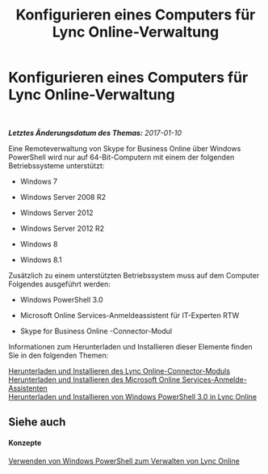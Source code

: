 ﻿---
title: Konfigurieren eines Computers für Lync Online-Verwaltung
TOCTitle: Konfigurieren eines Computers für Lync Online-Verwaltung
ms:assetid: bca143e2-659a-4161-9220-59ffd9fc2874
ms:mtpsurl: https://technet.microsoft.com/de-de/library/Dn362839(v=OCS.15)
ms:contentKeyID: 56269335
ms.date: 06/01/2017
mtps_version: v=OCS.15
ms.translationtype: HT
---

# Konfigurieren eines Computers für Lync Online-Verwaltung

 

_**Letztes Änderungsdatum des Themas:** 2017-01-10_

Eine Remoteverwaltung von Skype for Business Online über Windows PowerShell wird nur auf 64-Bit-Computern mit einem der folgenden Betriebssysteme unterstützt:

  - Windows 7

  - Windows Server 2008 R2

  - Windows Server 2012

  - Windows Server 2012 R2

  - Windows 8

  - Windows 8.1

Zusätzlich zu einem unterstützten Betriebssystem muss auf dem Computer Folgendes ausgeführt werden:

  - Windows PowerShell 3.0

  - Microsoft Online Services-Anmeldeassistent für IT-Experten RTW

  - Skype for Business Online -Connector-Modul

Informationen zum Herunterladen und Installieren dieser Elemente finden Sie in den folgenden Themen:

[Herunterladen und Installieren des Lync Online-Connector-Moduls](downloading-and-installing-the-skype-for-business-online-connector-module.md)  
[Herunterladen und Installieren des Microsoft Online Services-Anmelde-Assistenten](downloading-and-installing-the-microsoft-online-services-sign-in-assistant-for-skype-for-business-online.md)  
[Herunterladen und Installieren von Windows PowerShell 3.0 in Lync Online](downloading-and-installing-windows-powershell-3-0-in-skype-for-business-online.md)

## Siehe auch

#### Konzepte

[Verwenden von Windows PowerShell zum Verwalten von Lync Online](skype-for-business-online-using-windows-powershell-to-manage-your-tenant.md)

